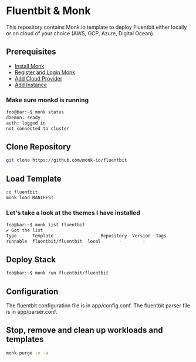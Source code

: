 # Fluentbit & Monk

This repository contains Monk.io template to deploy Fluentbit either locally or on cloud of your choice (AWS, GCP, Azure, Digital Ocean).

## Prerequisites

- [Install Monk](https://docs.monk.io/docs/get-monk)
- [Register and Login Monk](https://docs.monk.io/docs/acc-and-auth)
- [Add Cloud Provider](https://docs.monk.io/docs/cloud-provider)
- [Add Instance](https://docs.monk.io/docs/multi-cloud)

### Make sure monkd is running

```bash
foo@bar:~$ monk status
daemon: ready
auth: logged in
not connected to cluster
```

## Clone Repository

```bash
git clone https://github.com/monk-io/fluentbit
```

## Load Template

```bash
cd fluentbit
monk load MANIFEST
```

### Let's take a look at the themes I have installed

```bash
foo@bar:~$ monk list fluentbit
✔ Got the list
Type      Template                  Repository  Version  Tags
runnable  fluentbit/fluentbit  local       -        -

```

## Deploy Stack

```bash
foo@bar:~$ monk run fluentbit/fluentbit
```

## Configuration

The fluentbit configuration file is in app/config.conf.
The fluentbit parser file is in app/parser.conf.

## Stop, remove and clean up workloads and templates

```bash
monk purge -x -a
```
